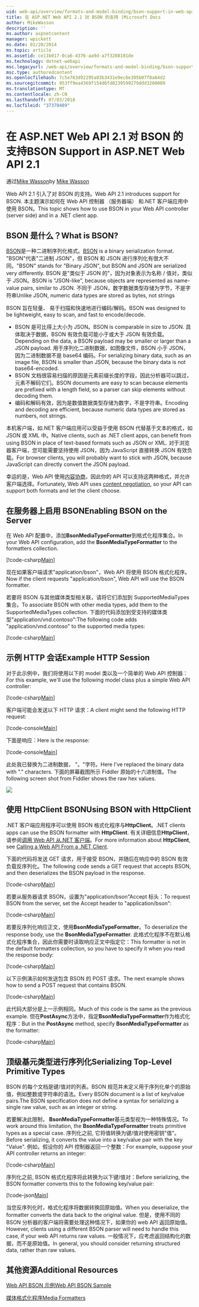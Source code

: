 ```yaml
---
uid: web-api/overview/formats-and-model-binding/bson-support-in-web-api-21
title: 在 ASP.NET Web API 2.1 对 BSON 的支持 |Microsoft Docs
author: MikeWasson
description: ''
ms.author: aspnetcontent
manager: wpickett
ms.date: 01/20/2014
ms.topic: article
ms.assetid: ce11b017-0ca6-4376-aa9d-a7f3288101de
ms.technology: dotnet-webapi
msc.legacyurl: /web-api/overview/formats-and-model-binding/bson-support-in-web-api-21
msc.type: authoredcontent
ms.openlocfilehash: 7c5e763d92295a83b3431e9ec6e305b07f8a64d2
ms.sourcegitcommit: 953ff9ea4369f154d6fd0239599279ddd3280009
ms.translationtype: MT
ms.contentlocale: zh-CN
ms.lasthandoff: 07/03/2018
ms.locfileid: "37370489"
---
```

<a name="bson-support-in-aspnet-web-api-21"></a><span data-ttu-id="cf8f2-102">在 ASP.NET Web API 2.1 对 BSON 的支持</span><span class="sxs-lookup"><span data-stu-id="cf8f2-102">BSON Support in ASP.NET Web API 2.1</span></span>
====================
<span data-ttu-id="cf8f2-103">通过[Mike Wasson](https://github.com/MikeWasson)</span><span class="sxs-lookup"><span data-stu-id="cf8f2-103">by [Mike Wasson](https://github.com/MikeWasson)</span></span>

<span data-ttu-id="cf8f2-104">Web API 2.1 引入了对 BSON 的支持。</span><span class="sxs-lookup"><span data-stu-id="cf8f2-104">Web API 2.1 introduces support for BSON.</span></span> <span data-ttu-id="cf8f2-105">本主题演示如何在 Web API 控制器 （服务器端） 和.NET 客户端应用中使用 BSON。</span><span class="sxs-lookup"><span data-stu-id="cf8f2-105">This topic shows how to use BSON in your Web API controller (server side) and in a .NET client app.</span></span>

## <a name="what-is-bson"></a><span data-ttu-id="cf8f2-106">BSON 是什么？</span><span class="sxs-lookup"><span data-stu-id="cf8f2-106">What is BSON?</span></span>

<span data-ttu-id="cf8f2-107">[BSON](http://bsonspec.org/)是一种二进制序列化格式。</span><span class="sxs-lookup"><span data-stu-id="cf8f2-107">[BSON](http://bsonspec.org/) is a binary serialization format.</span></span> <span data-ttu-id="cf8f2-108">"BSON"代表"二进制 JSON"，但 BSON 和 JSON 进行序列化有很大不同。</span><span class="sxs-lookup"><span data-stu-id="cf8f2-108">"BSON" stands for "Binary JSON", but BSON and JSON are serialized very differently.</span></span> <span data-ttu-id="cf8f2-109">BSON 是"类似于 JSON 的"，因为对象表示为名称 / 值对，类似于 JSON。</span><span class="sxs-lookup"><span data-stu-id="cf8f2-109">BSON is "JSON-like", because objects are represented as name-value pairs, similar to JSON.</span></span> <span data-ttu-id="cf8f2-110">不同于 JSON，数字数据类型存储为字节，不是字符串</span><span class="sxs-lookup"><span data-stu-id="cf8f2-110">Unlike JSON, numeric data types are stored as bytes, not strings</span></span>

<span data-ttu-id="cf8f2-111">BSON 旨在轻量、 易于扫描和快速地进行编码/解码。</span><span class="sxs-lookup"><span data-stu-id="cf8f2-111">BSON was designed to be lightweight, easy to scan, and fast to encode/decode.</span></span>

- <span data-ttu-id="cf8f2-112">BSON 是可比得上大小为 JSON。</span><span class="sxs-lookup"><span data-stu-id="cf8f2-112">BSON is comparable in size to JSON.</span></span> <span data-ttu-id="cf8f2-113">具体取决于数据，BSON 有效负载可能小于或大于 JSON 有效负载。</span><span class="sxs-lookup"><span data-stu-id="cf8f2-113">Depending on the data, a BSON payload may be smaller or larger than a JSON payload.</span></span> <span data-ttu-id="cf8f2-114">用于序列化二进制数据，如图像文件，BSON 小于 JSON，因为二进制数据不是 base64 编码。</span><span class="sxs-lookup"><span data-stu-id="cf8f2-114">For serializing binary data, such as an image file, BSON is smaller than JSON, because the binary data is not base64-encoded.</span></span>
- <span data-ttu-id="cf8f2-115">BSON 文档很容易扫描的原因是元素前缀长度的字段，因此分析器可以跳过，元素不解码它们。</span><span class="sxs-lookup"><span data-stu-id="cf8f2-115">BSON documents are easy to scan because elements are prefixed with a length field, so a parser can skip elements without decoding them.</span></span>
- <span data-ttu-id="cf8f2-116">编码和解码有效，因为是数值数据类型存储为数字，不是字符串。</span><span class="sxs-lookup"><span data-stu-id="cf8f2-116">Encoding and decoding are efficient, because numeric data types are stored as numbers, not strings.</span></span>

<span data-ttu-id="cf8f2-117">本机客户端，如.NET 客户端应用可以受益于使用 BSON 代替基于文本的格式，如 JSON 或 XML 中。</span><span class="sxs-lookup"><span data-stu-id="cf8f2-117">Native clients, such as .NET client apps, can benefit from using BSON in place of text-based formats such as JSON or XML.</span></span> <span data-ttu-id="cf8f2-118">对于浏览器客户端，您可能需要坚持使用 JSON，因为 JavaScript 直接转换 JSON 有效负载。</span><span class="sxs-lookup"><span data-stu-id="cf8f2-118">For browser clients, you will probably want to stick with JSON, because JavaScript can directly convert the JSON payload.</span></span>

<span data-ttu-id="cf8f2-119">幸运的是，Web API 使用[内容协商](content-negotiation.md)，因此你的 API 可以支持这两种格式，并允许客户端选择。</span><span class="sxs-lookup"><span data-stu-id="cf8f2-119">Fortunately, Web API uses [content negotiation](content-negotiation.md), so your API can support both formats and let the client choose.</span></span>

## <a name="enabling-bson-on-the-server"></a><span data-ttu-id="cf8f2-120">在服务器上启用 BSON</span><span class="sxs-lookup"><span data-stu-id="cf8f2-120">Enabling BSON on the Server</span></span>

<span data-ttu-id="cf8f2-121">在 Web API 配置中，添加**BsonMediaTypeFormatter**到格式化程序集合。</span><span class="sxs-lookup"><span data-stu-id="cf8f2-121">In your Web API configuration, add the **BsonMediaTypeFormatter** to the formatters collection.</span></span>

[!code-csharp[Main](bson-support-in-web-api-21/samples/sample1.cs)]

<span data-ttu-id="cf8f2-122">现在如果客户端请求"application/bson"，Web API 将使用 BSON 格式化程序。</span><span class="sxs-lookup"><span data-stu-id="cf8f2-122">Now if the client requests "application/bson", Web API will use the BSON formatter.</span></span>

<span data-ttu-id="cf8f2-123">若要将 BSON 与其他媒体类型相关联，请将它们添加到 SupportedMediaTypes 集合。</span><span class="sxs-lookup"><span data-stu-id="cf8f2-123">To associate BSON with other media types, add them to the SupportedMediaTypes collection.</span></span> <span data-ttu-id="cf8f2-124">下面的代码添加到受支持的媒体类型"application/vnd.contoso":</span><span class="sxs-lookup"><span data-stu-id="cf8f2-124">The following code adds "application/vnd.contoso" to the supported media types:</span></span>

[!code-csharp[Main](bson-support-in-web-api-21/samples/sample2.cs)]

## <a name="example-http-session"></a><span data-ttu-id="cf8f2-125">示例 HTTP 会话</span><span class="sxs-lookup"><span data-stu-id="cf8f2-125">Example HTTP Session</span></span>

<span data-ttu-id="cf8f2-126">对于此示例中，我们将使用以下的 model 类以及一个简单的 Web API 控制器：</span><span class="sxs-lookup"><span data-stu-id="cf8f2-126">For this example, we'll use the following model class plus a simple Web API controller:</span></span>

[!code-csharp[Main](bson-support-in-web-api-21/samples/sample3.cs)]

<span data-ttu-id="cf8f2-127">客户端可能会发送以下 HTTP 请求：</span><span class="sxs-lookup"><span data-stu-id="cf8f2-127">A client might send the following HTTP request:</span></span>

[!code-console[Main](bson-support-in-web-api-21/samples/sample4.cmd)]

<span data-ttu-id="cf8f2-128">下面是响应：</span><span class="sxs-lookup"><span data-stu-id="cf8f2-128">Here is the response:</span></span>

[!code-console[Main](bson-support-in-web-api-21/samples/sample5.cmd)]

<span data-ttu-id="cf8f2-129">此处我已替换为二进制数据， &quot;。&quot;字符。</span><span class="sxs-lookup"><span data-stu-id="cf8f2-129">Here I've replaced the binary data with &quot;.&quot; characters.</span></span> <span data-ttu-id="cf8f2-130">下面的屏幕截图所示 Fiddler 原始的十六进制值。</span><span class="sxs-lookup"><span data-stu-id="cf8f2-130">The following screen shot from Fiddler shows the raw hex values.</span></span>

[![](bson-support-in-web-api-21/_static/image2.png)](bson-support-in-web-api-21/_static/image1.png)

## <a name="using-bson-with-httpclient"></a><span data-ttu-id="cf8f2-131">使用 HttpClient BSON</span><span class="sxs-lookup"><span data-stu-id="cf8f2-131">Using BSON with HttpClient</span></span>

<span data-ttu-id="cf8f2-132">.NET 客户端应用程序可以使用 BSON 格式化程序与**HttpClient**。</span><span class="sxs-lookup"><span data-stu-id="cf8f2-132">.NET clients apps can use the BSON formatter with **HttpClient**.</span></span> <span data-ttu-id="cf8f2-133">有关详细信息**HttpClient**，请参阅[调用 Web API 从.NET 客户端](../advanced/calling-a-web-api-from-a-net-client.md)。</span><span class="sxs-lookup"><span data-stu-id="cf8f2-133">For more information about **HttpClient**, see [Calling a Web API From a .NET Client](../advanced/calling-a-web-api-from-a-net-client.md).</span></span>

<span data-ttu-id="cf8f2-134">下面的代码将发送 GET 请求，用于接受 BSON，并随后在响应中的 BSON 有效负载反序列化。</span><span class="sxs-lookup"><span data-stu-id="cf8f2-134">The following code sends a GET request that accepts BSON, and then deserializes the BSON payload in the response.</span></span>

[!code-csharp[Main](bson-support-in-web-api-21/samples/sample6.cs)]

<span data-ttu-id="cf8f2-135">若要从服务器请求 BSON，设置为"application/bson"Accept 标头：</span><span class="sxs-lookup"><span data-stu-id="cf8f2-135">To request BSON from the server, set the Accept header to "application/bson":</span></span>

[!code-csharp[Main](bson-support-in-web-api-21/samples/sample7.cs)]

<span data-ttu-id="cf8f2-136">若要反序列化响应正文，使用**BsonMediaTypeFormatter**。</span><span class="sxs-lookup"><span data-stu-id="cf8f2-136">To deserialize the response body, use the **BsonMediaTypeFormatter**.</span></span> <span data-ttu-id="cf8f2-137">此格式化程序不在默认格式化程序集合，因此你需要时读取响应正文中指定它：</span><span class="sxs-lookup"><span data-stu-id="cf8f2-137">This formatter is not in the default formatters collection, so you have to specify it when you read the response body:</span></span>

[!code-csharp[Main](bson-support-in-web-api-21/samples/sample8.cs)]

<span data-ttu-id="cf8f2-138">以下示例演示如何发送包含 BSON 的 POST 请求。</span><span class="sxs-lookup"><span data-stu-id="cf8f2-138">The next example shows how to send a POST request that contains BSON.</span></span>

[!code-csharp[Main](bson-support-in-web-api-21/samples/sample9.cs)]

<span data-ttu-id="cf8f2-139">此代码大部分是上一示例相同。</span><span class="sxs-lookup"><span data-stu-id="cf8f2-139">Much of this code is the same as the previous example.</span></span> <span data-ttu-id="cf8f2-140">但在**PostAsync**方法中，指定**BsonMediaTypeFormatter**作为格式化程序：</span><span class="sxs-lookup"><span data-stu-id="cf8f2-140">But in the **PostAsync** method, specify **BsonMediaTypeFormatter** as the formatter:</span></span>

[!code-csharp[Main](bson-support-in-web-api-21/samples/sample10.cs)]

## <a name="serializing-top-level-primitive-types"></a><span data-ttu-id="cf8f2-141">顶级基元类型进行序列化</span><span class="sxs-lookup"><span data-stu-id="cf8f2-141">Serializing Top-Level Primitive Types</span></span>

<span data-ttu-id="cf8f2-142">BSON 的每个文档是键/值对的列表。BSON 规范并未定义用于序列化单个的原始值，例如整数或字符串的语法。</span><span class="sxs-lookup"><span data-stu-id="cf8f2-142">Every BSON document is a list of key/value pairs.The BSON specification does not define a syntax for serializing a single raw value, such as an integer or string.</span></span>

<span data-ttu-id="cf8f2-143">若要解决此限制， **BsonMediaTypeFormatter**基元类型视为一种特殊情况。</span><span class="sxs-lookup"><span data-stu-id="cf8f2-143">To work around this limitation, the **BsonMediaTypeFormatter** treats primitive types as a special case.</span></span> <span data-ttu-id="cf8f2-144">序列化之前, 它将值转换为键/值对使用密钥"值"。</span><span class="sxs-lookup"><span data-stu-id="cf8f2-144">Before serializing, it converts the value into a key/value pair with the key "Value".</span></span> <span data-ttu-id="cf8f2-145">例如，假设你的 API 控制器返回一个整数：</span><span class="sxs-lookup"><span data-stu-id="cf8f2-145">For example, suppose your API controller returns an integer:</span></span>

[!code-csharp[Main](bson-support-in-web-api-21/samples/sample11.cs)]

<span data-ttu-id="cf8f2-146">序列化之前, BSON 格式化程序将此转换为以下键/值对：</span><span class="sxs-lookup"><span data-stu-id="cf8f2-146">Before serializing, the BSON formatter converts this to the following key/value pair:</span></span>

[!code-json[Main](bson-support-in-web-api-21/samples/sample12.json)]

<span data-ttu-id="cf8f2-147">当您反序列化时，格式化程序将数据转换回原始值。</span><span class="sxs-lookup"><span data-stu-id="cf8f2-147">When you deserialize, the formatter converts the data back to the original value.</span></span> <span data-ttu-id="cf8f2-148">但是，使用不同的 BSON 分析器的客户端将需要处理这种情况下，如果你的 web API 返回原始值。</span><span class="sxs-lookup"><span data-stu-id="cf8f2-148">However, clients using a different BSON parser will need to handle this case, if your web API returns raw values.</span></span> <span data-ttu-id="cf8f2-149">一般情况下，应考虑返回结构化的数据，而不是原始值。</span><span class="sxs-lookup"><span data-stu-id="cf8f2-149">In general, you should consider returning structured data, rather than raw values.</span></span>

## <a name="additional-resources"></a><span data-ttu-id="cf8f2-150">其他资源</span><span class="sxs-lookup"><span data-stu-id="cf8f2-150">Additional Resources</span></span>

[<span data-ttu-id="cf8f2-151">Web API BSON 示例</span><span class="sxs-lookup"><span data-stu-id="cf8f2-151">Web API BSON Sample</span></span>](https://aspnet.codeplex.com/SourceControl/latest#Samples/WebApi/BSONSample/)

[<span data-ttu-id="cf8f2-152">媒体格式化程序</span><span class="sxs-lookup"><span data-stu-id="cf8f2-152">Media Formatters</span></span>](media-formatters.md)
